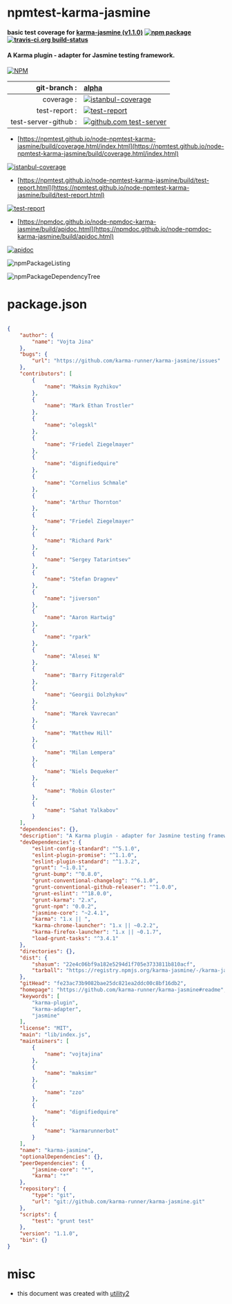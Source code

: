 # npmtest-karma-jasmine

#### basic test coverage for  [karma-jasmine (v1.1.0)](https://github.com/karma-runner/karma-jasmine#readme)  [![npm package](https://img.shields.io/npm/v/npmtest-karma-jasmine.svg?style=flat-square)](https://www.npmjs.org/package/npmtest-karma-jasmine) [![travis-ci.org build-status](https://api.travis-ci.org/npmtest/node-npmtest-karma-jasmine.svg)](https://travis-ci.org/npmtest/node-npmtest-karma-jasmine)

#### A Karma plugin - adapter for Jasmine testing framework.

[![NPM](https://nodei.co/npm/karma-jasmine.png?downloads=true&downloadRank=true&stars=true)](https://www.npmjs.com/package/karma-jasmine)

| git-branch : | [alpha](https://github.com/npmtest/node-npmtest-karma-jasmine/tree/alpha)|
|--:|:--|
| coverage : | [![istanbul-coverage](https://npmtest.github.io/node-npmtest-karma-jasmine/build/coverage.badge.svg)](https://npmtest.github.io/node-npmtest-karma-jasmine/build/coverage.html/index.html)|
| test-report : | [![test-report](https://npmtest.github.io/node-npmtest-karma-jasmine/build/test-report.badge.svg)](https://npmtest.github.io/node-npmtest-karma-jasmine/build/test-report.html)|
| test-server-github : | [![github.com test-server](https://npmtest.github.io/node-npmtest-karma-jasmine/GitHub-Mark-32px.png)](https://npmtest.github.io/node-npmtest-karma-jasmine/build/app/index.html) | | build-artifacts : | [![build-artifacts](https://npmtest.github.io/node-npmtest-karma-jasmine/glyphicons_144_folder_open.png)](https://github.com/npmtest/node-npmtest-karma-jasmine/tree/gh-pages/build)|

- [https://npmtest.github.io/node-npmtest-karma-jasmine/build/coverage.html/index.html](https://npmtest.github.io/node-npmtest-karma-jasmine/build/coverage.html/index.html)

[![istanbul-coverage](https://npmtest.github.io/node-npmtest-karma-jasmine/build/screenCapture.buildCi.browser.%252Ftmp%252Fbuild%252Fcoverage.lib.html.png)](https://npmtest.github.io/node-npmtest-karma-jasmine/build/coverage.html/index.html)

- [https://npmtest.github.io/node-npmtest-karma-jasmine/build/test-report.html](https://npmtest.github.io/node-npmtest-karma-jasmine/build/test-report.html)

[![test-report](https://npmtest.github.io/node-npmtest-karma-jasmine/build/screenCapture.buildCi.browser.%252Ftmp%252Fbuild%252Ftest-report.html.png)](https://npmtest.github.io/node-npmtest-karma-jasmine/build/test-report.html)

- [https://npmdoc.github.io/node-npmdoc-karma-jasmine/build/apidoc.html](https://npmdoc.github.io/node-npmdoc-karma-jasmine/build/apidoc.html)

[![apidoc](https://npmdoc.github.io/node-npmdoc-karma-jasmine/build/screenCapture.buildCi.browser.%252Ftmp%252Fbuild%252Fapidoc.html.png)](https://npmdoc.github.io/node-npmdoc-karma-jasmine/build/apidoc.html)

![npmPackageListing](https://npmtest.github.io/node-npmtest-karma-jasmine/build/screenCapture.npmPackageListing.svg)

![npmPackageDependencyTree](https://npmtest.github.io/node-npmtest-karma-jasmine/build/screenCapture.npmPackageDependencyTree.svg)



# package.json

```json

{
    "author": {
        "name": "Vojta Jina"
    },
    "bugs": {
        "url": "https://github.com/karma-runner/karma-jasmine/issues"
    },
    "contributors": [
        {
            "name": "Maksim Ryzhikov"
        },
        {
            "name": "Mark Ethan Trostler"
        },
        {
            "name": "olegskl"
        },
        {
            "name": "Friedel Ziegelmayer"
        },
        {
            "name": "dignifiedquire"
        },
        {
            "name": "Cornelius Schmale"
        },
        {
            "name": "Arthur Thornton"
        },
        {
            "name": "Friedel Ziegelmayer"
        },
        {
            "name": "Richard Park"
        },
        {
            "name": "Sergey Tatarintsev"
        },
        {
            "name": "Stefan Dragnev"
        },
        {
            "name": "jiverson"
        },
        {
            "name": "Aaron Hartwig"
        },
        {
            "name": "rpark"
        },
        {
            "name": "Alesei N"
        },
        {
            "name": "Barry Fitzgerald"
        },
        {
            "name": "Georgii Dolzhykov"
        },
        {
            "name": "Marek Vavrecan"
        },
        {
            "name": "Matthew Hill"
        },
        {
            "name": "Milan Lempera"
        },
        {
            "name": "Niels Dequeker"
        },
        {
            "name": "Robin Gloster"
        },
        {
            "name": "Sahat Yalkabov"
        }
    ],
    "dependencies": {},
    "description": "A Karma plugin - adapter for Jasmine testing framework.",
    "devDependencies": {
        "eslint-config-standard": "^5.1.0",
        "eslint-plugin-promise": "^1.1.0",
        "eslint-plugin-standard": "^1.3.2",
        "grunt": "~1.0.1",
        "grunt-bump": "^0.8.0",
        "grunt-conventional-changelog": "^6.1.0",
        "grunt-conventional-github-releaser": "^1.0.0",
        "grunt-eslint": "^18.0.0",
        "grunt-karma": "2.x",
        "grunt-npm": "0.0.2",
        "jasmine-core": "~2.4.1",
        "karma": "1.x || ",
        "karma-chrome-launcher": "1.x || ~0.2.2",
        "karma-firefox-launcher": "1.x || ~0.1.7",
        "load-grunt-tasks": "^3.4.1"
    },
    "directories": {},
    "dist": {
        "shasum": "22e4c06bf9a182e5294d1f705e3733811b810acf",
        "tarball": "https://registry.npmjs.org/karma-jasmine/-/karma-jasmine-1.1.0.tgz"
    },
    "gitHead": "fe23ac73b9082bae25dc821ea2ddc00c8bf16db2",
    "homepage": "https://github.com/karma-runner/karma-jasmine#readme",
    "keywords": [
        "karma-plugin",
        "karma-adapter",
        "jasmine"
    ],
    "license": "MIT",
    "main": "lib/index.js",
    "maintainers": [
        {
            "name": "vojtajina"
        },
        {
            "name": "maksimr"
        },
        {
            "name": "zzo"
        },
        {
            "name": "dignifiedquire"
        },
        {
            "name": "karmarunnerbot"
        }
    ],
    "name": "karma-jasmine",
    "optionalDependencies": {},
    "peerDependencies": {
        "jasmine-core": "*",
        "karma": "*"
    },
    "repository": {
        "type": "git",
        "url": "git://github.com/karma-runner/karma-jasmine.git"
    },
    "scripts": {
        "test": "grunt test"
    },
    "version": "1.1.0",
    "bin": {}
}
```



# misc
- this document was created with [utility2](https://github.com/kaizhu256/node-utility2)
